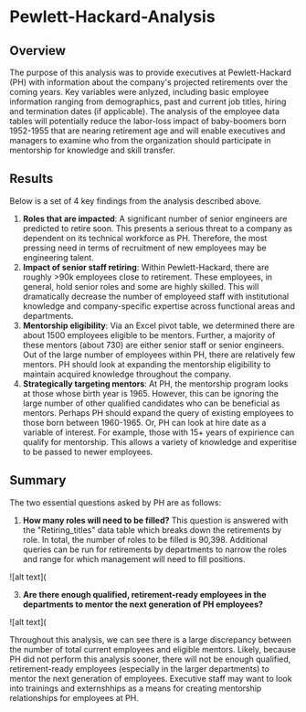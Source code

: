 # Pewlett-Hackard-Analysis

## Overview
The purpose of this analysis was to provide executives at Pewlett-Hackard (PH) with information about the company's projected retirements over the coming years. Key variables were anlyzed, including basic employee information ranging from demographics, past and current job titles, hiring and termination dates (if applicable). The analysis of the employee data tables will potentially reduce the labor-loss impact of baby-boomers born 1952-1955 that are nearing retirement age and will enable executives and managers to examine who from the organization should participate in mentorship for knowledge and skill transfer.

## Results
Below is a set of 4 key findings from the analysis described above.

1. **Roles that are impacted**: A significant number of senior engineers are predicted to retire soon. This presents a serious threat to a company as dependent on its technical workforce as PH. Therefore, the most pressing need in terms of recruitment of new employees may be engineering talent.
2. **Impact of senior staff retiring**: Within Pewlett-Hackard, there are roughly >90k employees close to retirement. These employees, in general, hold senior roles and some are highly skilled. This will dramatically decrease the number of employeed staff with institutional knowledge and company-specific expertise across functional areas and departments. 
3. **Mentorship eligibility**: Via an Excel pivot table, we determined there are about 1500 employees eligible to be mentors. Further, a majority of these mentors (about 730) are either senior staff or senior engineers. Out of the large number of employees within PH, there are relatively few mentors. PH should look at expanding the mentorship eligibility to maintain acquired knowledge throughout the company.
4. **Strategically targeting mentors**: At PH, the mentorship program looks at those whose birth year is 1965. However, this can be ignoring the large number of other qualified candidates who can be beneficial as mentors. Perhaps PH should expand the query of existing employees to those born between 1960-1965. Or, PH can look at hire date as a variable of interest. For example, those with 15+ years of expirience can qualify for mentorship. This allows a variety of knowledge and experitise to be passed to newer employees. 

## Summary
The two essential questions asked by PH are as follows:

1. **How many roles will need to be filled?** This question is answered with the "Retiring_titles" data table which breaks down the retirements by role. In total, the number of roles to be filled is 90,398. Additional queries can be run for retirements by departments to narrow the roles and range for which management will need to fill positions. 

![alt text](

3. **Are there enough qualified, retirement-ready employees in the departments to mentor the next generation of PH employees?** 

![alt text](

Throughout this analysis, we can see there is a large discrepancy between the number of total current employees and eligible mentors. Likely, because PH did not perform this analysis sooner, there will not be enough qualified, retirement-ready employees (especially in the larger departments) to mentor the next generation of employees. Executive staff may want to look into trainings and externshhips as a means for creating mentorship relationships for employees at PH. 
